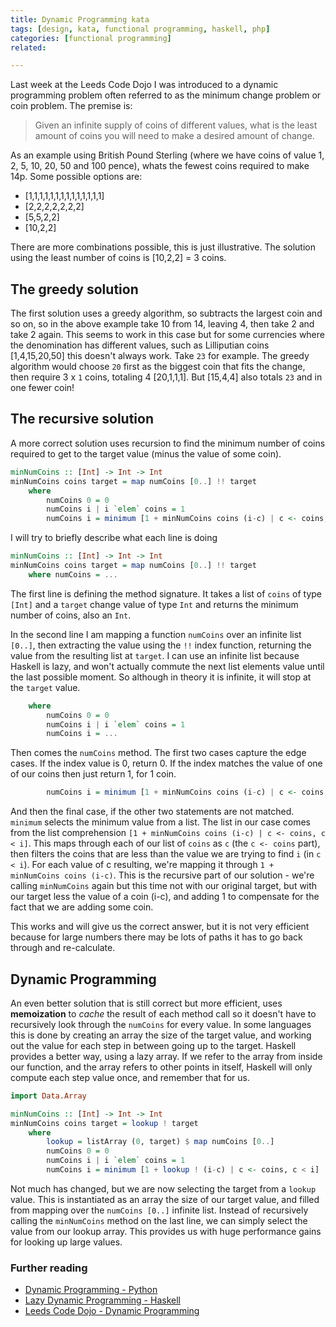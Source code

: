 ```yaml
---
title: Dynamic Programming kata
tags: [design, kata, functional programming, haskell, php]
categories: [functional programming]
related:

---
```


Last week at the Leeds Code Dojo I was introduced to a dynamic programming problem often referred to as the minimum change problem or coin problem. The premise is:

> Given an infinite supply of coins of different values, what is the least amount of coins you will need to make a desired amount of change.

As an example using British Pound Sterling (where we have coins of value 1, 2, 5, 10, 20, 50 and 100 pence), whats the fewest coins required to make 14p. Some possible options are:

 - [1,1,1,1,1,1,1,1,1,1,1,1,1,1]
 - [2,2,2,2,2,2,2]
 - [5,5,2,2]
 - [10,2,2]

There are more combinations possible, this is just illustrative. The solution using the least number of coins is [10,2,2] = 3 coins.

## The greedy solution

The first solution uses a greedy algorithm, so subtracts the largest coin and so on, so in the above example take 10 from 14, leaving 4, then take 2 and take 2 again. This seems to work in this case but for some currencies where the denomination has different values, such as Lilliputian coins [1,4,15,20,50] this doesn't always work. Take `23` for example. The greedy algorithm would choose `20` first as the biggest coin that fits the change, then require 3 x `1` coins, totaling 4 [20,1,1,1]. But [15,4,4] also totals `23` and in one fewer coin!

## The recursive solution

A more correct solution uses recursion to find the minimum number of coins required to get to the target value (minus the value of some coin).

```haskell
minNumCoins :: [Int] -> Int -> Int
minNumCoins coins target = map numCoins [0..] !! target
    where
        numCoins 0 = 0
        numCoins i | i `elem` coins = 1
        numCoins i = minimum [1 + minNumCoins coins (i-c) | c <- coins, c < i]
```

I will try to briefly describe what each line is doing
```haskell
minNumCoins :: [Int] -> Int -> Int
minNumCoins coins target = map numCoins [0..] !! target
    where numCoins = ...
```
The first line is defining the method signature. It takes a list of `coins` of type `[Int]` and a `target` change value of type `Int` and returns the minimum number of coins, also an `Int`.

In the second line I am mapping a function `numCoins` over an infinite list `[0..]`, then extracting the value using the `!!` index function, returning the value from the resulting list at `target`. I can use an infinite list because Haskell is lazy, and won't actually commute the next list elements value until the last possible moment. So although in theory it is infinite, it will stop at the `target` value.

```haskell
    where
        numCoins 0 = 0
        numCoins i | i `elem` coins = 1
        numCoins i = ...
```

Then comes the `numCoins` method. The first two cases capture the edge cases. If the index value is 0, return 0. If the index matches the value of one of our coins then just return 1, for 1 coin.

```haskell
        numCoins i = minimum [1 + minNumCoins coins (i-c) | c <- coins, c < i]
```

And then the final case, if the other two statements are not matched. `minimum` selects the minimum value from a list. The list in our case comes from the list comprehension `[1 + minNumCoins coins (i-c) | c <- coins, c < i]`. This maps through each of our list of `coins` as `c` (the `c <- coins` part), then filters the coins that are less than the value we are trying to find `i` (in `c < i`). For each value of c resulting, we're mapping it through `1 + minNumCoins coins (i-c)`. This is the recursive part of our solution - we're calling `minNumCoins` again but this time not with our original target, but with our target less the value of a coin (i-c), and adding 1 to compensate for the fact that we are adding some coin.

This works and will give us the correct answer, but it is not very efficient because for large numbers there may be lots of paths it has to go back through and re-calculate.

## Dynamic Programming

An even better solution that is still correct but more efficient, uses __memoization__ to _cache_ the result of each method call so it doesn't have to recursively look through the `numCoins` for every value. In some languages this is done by creating an array the size of the target value, and working out the value for each step in between going up to the target. Haskell provides a better way, using a lazy array. If we refer to the array from inside our function, and the array refers to other points in itself, Haskell will only compute each step value once, and remember that for us.

```haskell
import Data.Array

minNumCoins :: [Int] -> Int -> Int
minNumCoins coins target = lookup ! target
    where
        lookup = listArray (0, target) $ map numCoins [0..]
        numCoins 0 = 0
        numCoins i | i `elem` coins = 1
        numCoins i = minimum [1 + lookup ! (i-c) | c <- coins, c < i]
```

Not much has changed, but we are now selecting the target from a `lookup` value. This is instantiated as an array the size of our target value, and filled from mapping over the `numCoins [0..]` infinite list. Instead of recursively calling the `minNumCoins` method on the last line, we can simply select the value from our lookup array. This provides us with huge performance gains for looking up large values.

### Further reading

 - [Dynamic Programming - Python](http://interactivepython.org/runestone/static/pythonds/Recursion/DynamicProgramming.html)
 - [Lazy Dynamic Programming - Haskell](http://jelv.is/blog/Lazy-Dynamic-Programming/)
 - [Leeds Code Dojo - Dynamic Programming](https://github.com/LeedsCodeDojo/DynamicProgramming)